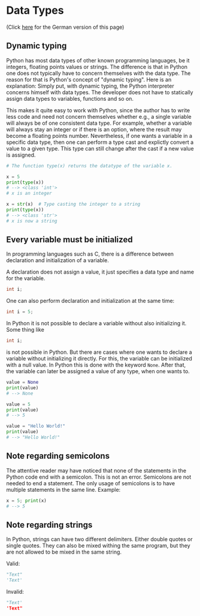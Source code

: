 # Data Types
(Click [here](https://jensliebehenschel.github.io/ShortPythonIntro/de/datentypen.html) for the German version of this page)

## Dynamic typing

Python has most data types of other known programming languages, be it integers, floating points values or strings.
The difference is that in Python one does not typically have to concern themselves with the data type.
The reason for that is Python's concept of "dynamic typing".
Here is an explanation:
Simply put, with dynamic typing, the Python interpreter concerns himself with data types. The developer does not have to statically assign data types to variables, functions and so on.

This makes it quite easy to work with Python, since the author has to write less code and need not concern themselves whether e.g., a single variable will always be of one consistent data type. For example, whether a variable will always stay an integer or if there is an option, where the result may become a floating points number.
Nevertheless, if one wants a variable in a specific data type, then one can perform a type cast and explictly convert a value to a given type. This type can still change after the cast if a new value is assigned.

```Python
# The function type(x) returns the datatype of the variable x. 

x = 5
print(type(x))
# --> <class 'int'>
# x is an integer

x = str(x)  # Type casting the integer to a string
print(type(x))
# --> <class 'str'>
# x is now a string
```

## Every variable must be initialized

In programming languages such as C, there is a difference between declaration and initialization of a variable.

A declaration does not assign a value, it just specifies a data type and name for the variable.
```C
int i;
```
One can also perform declaration and initialization at the same time:
```C
int i = 5;
```
In Python it is not possible to declare a variable without also initializing it.
Some thing like
```C
int i;
```
is not possible in Python.
But there are cases where one wants to declare a variable without initializing it directly. For this, the variable can be initialized with a null value. In Python this is done with the keyword <code>None</code>.
After that, the variable can later be assigned a value of any type, when one wants to.
```Python
value = None
print(value)
# --> None

value = 5
print(value)
# --> 5

value = "Hello World!"
print(value)
# --> "Hello World!"
```

## Note regarding semicolons

The attentive reader may have noticed that none of the statements in the Python code end with a semicolon. This is not an error. Semicolons are not needed to end a statement. The only usage of semicolons is to have multiple statements in the same line.
Example:
```Python
x = 5; print(x)
# --> 5
```

## Note regarding strings
In Python, strings can have two different delimiters. Either double quotes or single quotes. They can also be mixed withing the same program, but they are not allowed to be mixed in the same string.

Valid:
```Python
"Text"
'Text'
```

Invalid:
```Python
"Text'
'Text"
```

